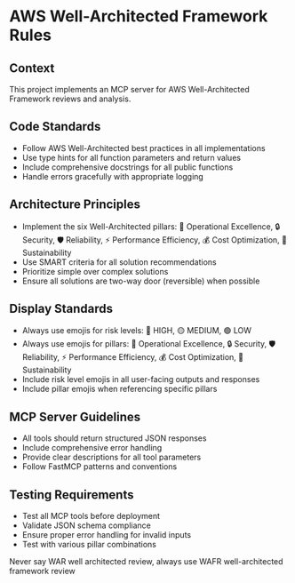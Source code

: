 # AWS Well-Architected Framework Rules

## Context
This project implements an MCP server for AWS Well-Architected Framework reviews and analysis.

## Code Standards
- Follow AWS Well-Architected best practices in all implementations
- Use type hints for all function parameters and return values
- Include comprehensive docstrings for all public functions
- Handle errors gracefully with appropriate logging

## Architecture Principles
- Implement the six Well-Architected pillars: 🔧 Operational Excellence, 🔒 Security, 🛡️ Reliability, ⚡ Performance Efficiency, 💰 Cost Optimization, 🌱 Sustainability
- Use SMART criteria for all solution recommendations
- Prioritize simple over complex solutions
- Ensure all solutions are two-way door (reversible) when possible

## Display Standards
- Always use emojis for risk levels: 🔴 HIGH, 🟡 MEDIUM, 🟢 LOW
- Always use emojis for pillars: 🔧 Operational Excellence, 🔒 Security, 🛡️ Reliability, ⚡ Performance Efficiency, 💰 Cost Optimization, 🌱 Sustainability
- Include risk level emojis in all user-facing outputs and responses
- Include pillar emojis when referencing specific pillars

## MCP Server Guidelines
- All tools should return structured JSON responses
- Include comprehensive error handling
- Provide clear descriptions for all tool parameters
- Follow FastMCP patterns and conventions

## Testing Requirements
- Test all MCP tools before deployment
- Validate JSON schema compliance
- Ensure proper error handling for invalid inputs
- Test with various pillar combinations

Never say WAR well architected review, always use WAFR well-architected framework review